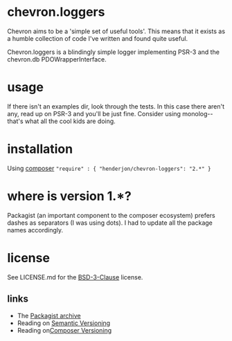 # chevron.loggers

Chevron aims to be a 'simple set of useful tools'. This means that it
exists as a humble collection of code I've written and found quite useful.

Chevron.loggers is a blindingly simple logger implementing PSR-3 and the
chevron.db PDOWrapperInterface.

# usage

If there isn't an examples dir, look through the tests. In this case there aren't any,
read up on PSR-3 and you'll be just fine. Consider using monolog--that's what all
the cool kids are doing.

# installation

Using [composer](http://getcomposer.org/) `"require" : { "henderjon/chevron-loggers": "2.*" }`

# where is version 1.*?

Packagist (an important component to the composer ecosystem) prefers dashes as separators (I was
using dots). I had to update all the package names accordingly.

# license

See LICENSE.md for the [BSD-3-Clause](http://opensource.org/licenses/BSD-3-Clause) license.

## links

  - The [Packagist archive](https://packagist.org/packages/henderjon/chevron-loggers)
  - Reading on [Semantic Versioning](http://semver.org/)
  - Reading on[Composer Versioning](https://getcomposer.org/doc/01-basic-usage.md#package-versions)





